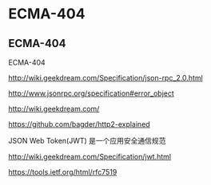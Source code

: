 # ECMA-404





## ECMA-404



ECMA-404

http://wiki.geekdream.com/Specification/json-rpc_2.0.html

http://www.jsonrpc.org/specification#error_object


http://wiki.geekdream.com/




https://github.com/bagder/http2-explained


JSON Web Token(JWT) 是一个应用安全通信规范

http://wiki.geekdream.com/Specification/jwt.html

https://tools.ietf.org/html/rfc7519

















